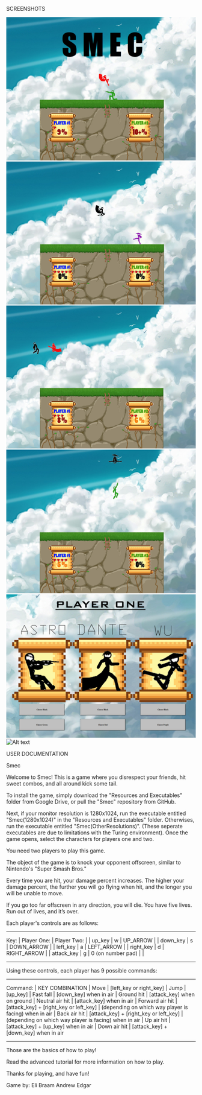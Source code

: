 SCREENSHOTS

![Alt text](/Screenshots/SmecOpen.png?raw=true)
![Alt text](/Screenshots/Smec1.png?raw=true)
![Alt text](/Screenshots/Smec2.png?raw=true)
![Alt text](/Screenshots/Smec3.png?raw=true)
![Alt text](/Screenshots/Smec4.png?raw=true)
![Alt text](/Screenshots/Smec5.png?raw=true)

USER DOCUMENTATION

Smec

Welcome to Smec! 
This is a game where you disrespect your friends, hit sweet combos, and all around kick some tail.

To install the game, simply download the "Resources and Executables" folder from Google Drive, or 
pull the "Smec" repository from GitHub.

Next, if your monitor resolution is 1280x1024, run the executable entitled "Smec(1280x1024)" in the 
"Resources and Executables" folder. Otherwises, run the executable entitled "Smec(OtherResolutions)". 
(These seperate executables are due to limitations with the Turing environment).
Once the game opens, select the characters for players one and two. 

You need two players to play this game.


The object of the game is to knock your opponent offscreen, similar to Nintendo's "Super Smash Bros."

Every time you are hit, your damage percent increases. The higher your damage percent, the further 
you will go flying when hit, and the longer you will be unable to move.

If you go too far offscreen in any direction, you will die. 
You have five lives. Run out of lives, and it’s over.


Each player's controls are as follows: 

______________________________________________________________________
Key:		| Player One:	| Player Two:
		|		| 
up_key		| w		| UP_ARROW
		|		|
down_key	| s		| DOWN_ARROW
		|		|
left_key	| a		| LEFT_ARROW
		|		|
right_key	| d		| RIGHT_ARROW
		|		|
attack_key	| g		| 0 (on number pad)
		|		|
______________________________________________________________________


Using these controls, each player has 9 possible commands:
______________________________________________________________________
Command:		|  KEY COMBINATION
			|
Move			| [left_key or right_key]
			|
Jump			| [up_key]
			|
Fast fall		| [down_key] when in air
			|
Ground hit		| [attack_key] when on ground
			|
Neutral air hit		| [attack_key] when in air
			|
Forward air hit		| [attack_key] + [right_key or left_key] 
			| (depending on which way player is facing) when in air
			|
Back air hit		| [attack_key] + [right_key or left_key] 
			| (depending on which way player is facing) when in air
			|
Up air hit		| [attack_key] + [up_key] when in air
			|
Down air hit		| [attack_key] + [down_key] when in air
______________________________________________________________________

Those are the basics of how to play!

Read the advanced tutorial for more information on how to play.

Thanks for playing, and have fun!

Game by:
Eli Braam
Andrew Edgar
